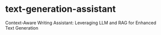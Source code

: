 # text-generation-assistant
Context-Aware Writing Assistant: Leveraging LLM and RAG for Enhanced Text Generation
